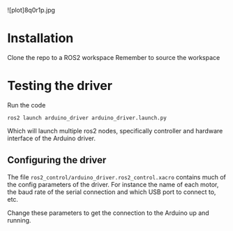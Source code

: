 ![plot]8q0r1p.jpg
# Installation
Clone the repo to a ROS2 workspace
Remember to source the workspace
# Testing the driver
Run the code
```
ros2 launch arduino_driver arduino_driver.launch.py
```
Which will launch multiple ros2 nodes, specifically controller and hardware interface of the Arduino driver.
## Configuring the driver
The file `ros2_control/arduino_driver.ros2_control.xacro` contains much of the config parameters of the driver. For instance the name of each motor, the baud rate of the serial connection and which USB port to connect to, etc.

Change these parameters to get the connection to the Arduino up and running.

